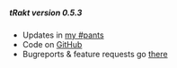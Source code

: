 ##### tRakt version 0.5.3

* Updates in [my #pants](http://pants.jemu.name//tag/trakt_shiny)
* Code on [GitHub](https://github.com/jemus42/tRakt-shiny)  
* Bugreports & feature requests go [there](https://github.com/jemus42/tRakt-shiny/issues)  

